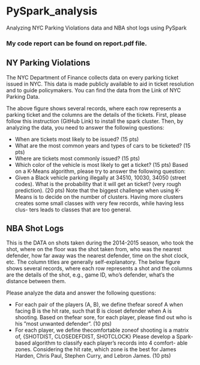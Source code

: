 # PySpark_analysis
Analyzing NYC Parking Violations data and NBA shot logs using PySpark             
### My code report can be found on report.pdf file.       


## NY Parking Violations

The NYC Department of Finance collects data on every parking ticket issued in NYC. This data
is made publicly available to aid in ticket resolution and to guide policymakers.
You can find the data from the Link of NYC Parking Data.


The above figure shows several records, where each row represents a parking ticket and the
columns are the details of the tickets.
First, please follow this instruction (GitHub Link) to install the spark cluster.
Then, by analyzing the data, you need to answer the following questions:

- When are tickets most likely to be issued? (15 pts)
- What are the most common years and types of cars to be ticketed? (15 pts)
- Where are tickets most commonly issued? (15 pts)
- Which color of the vehicle is most likely to get a ticket? (15 pts)
Based on a K-Means algorithm, please try to answer the following question:
- Given a Black vehicle parking illegally at 34510, 10030, 34050 (street codes). What is
the probability that it will get an ticket? (very rough prediction). (20 pts)
Note that the biggest challenge when using K-Means is to decide on the number of clusters.
Having more clusters creates some small classes with very few records, while having less clus-
ters leads to classes that are too general.

## NBA Shot Logs

This is the DATA on shots taken during the 2014-2015 season, who took the shot, where on
the floor was the shot taken from, who was the nearest defender, how far away was the nearest
defender, time on the shot clock, etc. The column titles are generally self-explanatory.
The below figure shows several records, where each row represents a shot and the columns are
the details of the shot, e.g., game ID, who’s defender, what’s the distance between them.


Please analyze the data and answer the following questions:

- For each pair of the players (A, B), we define thefear soreof A when facing B is the hit
    rate, such that B is closet defender when A is shooting. Based on thefear sore, for each
    player, please find out who is his ”most unwanted defender”. (10 pts)
- For each player, we define thecomfortable zoneof shooting is a matrix of,
    {SHOTDIST, CLOSEDEFDIST, SHOTCLOCK}
    Please develop a Spark-based algorithm to classify each player’s records into 4 comfort-
    able zones. Considering the hit rate, which zone is the best for James Harden, Chris Paul,
    Stephen Curry, and Lebron James. (10 pts)





